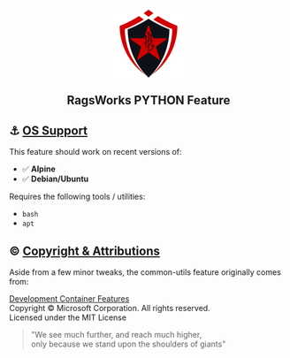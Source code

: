 <h2 align="center">

<img height="128" src="https://raw.githubusercontent.com/Ragdata/media/master/project/ragsworks/logo/ragsworks-256.png" alt="Ragdata" />

<a name="top">RagsWorks PYTHON Feature</a>

</h2>

## ⚓ [OS Support](#top)

This feature should work on recent versions of:

- ✅ **Alpine**
- ✅ **Debian/Ubuntu**

Requires the following tools / utilities:

- `bash`
- `apt`

## ©️ [Copyright & Attributions](#top)

Aside from a few minor tweaks, the common-utils feature originally comes from:

[Development Container Features](https://github.com/devcontainers/features)<br />
Copyright © Microsoft Corporation. All rights reserved.<br />
Licensed under the MIT License

> "We see much further, and reach much higher,<br>
> only because we stand upon the shoulders of giants"
